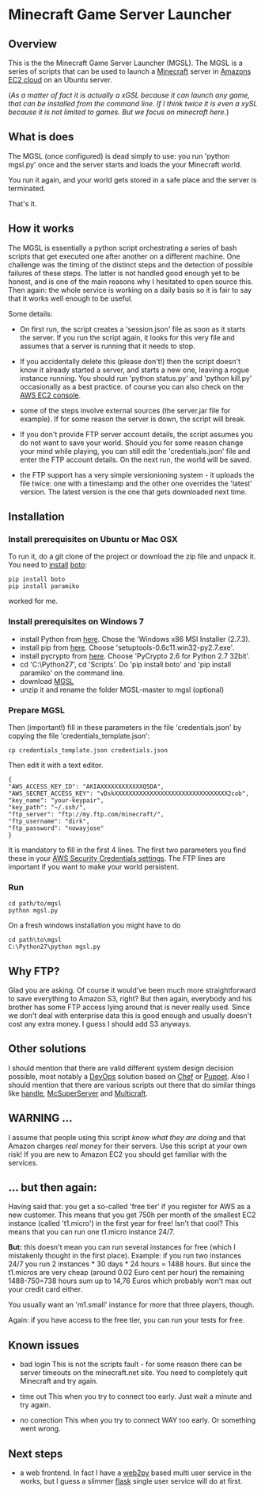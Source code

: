 # Minecraft Game Server Launcher


## Overview
This is the the Minecraft Game Server Launcher (MGSL). The MGSL is a series of scripts that can be used to launch a [Minecraft](minecraft.net) server in [Amazons EC2 cloud](http://aws.amazon.com) on an Ubuntu server.

(*As a matter of fact it is actually a xGSL because it can launch any game, that can be installed from the command line. If I think twice it is even a xySL because it is not limited to games. But we focus on minecraft here.*)

## What is does
The MGSL (once configured) is dead simply to use: you run 'python mgsl.py' once and the server starts and loads the your Minecraft world.

You run it again, and your world gets stored in a safe place and the server is terminated.

That's it.



## How it works

The MGSL is essentially a python script orchestrating a series of bash scripts that get executed one after another on a different machine. One challenge was the timing of the distinct steps and the detection of possible failures of these steps. The latter is not handled good enough yet to be honest, and is one of the main reasons why I hesitated to open source this. Then again: the whole service is working on a daily basis so it is fair to say that it works well enough to be useful.

Some details:

- On first run, the script creates a 'session.json' file as soon as it starts the server. If you run the script again, it looks for this very file and assumes that a server is running that it needs to stop.

- If you accidentally delete this (please don't!) then the script doesn't know it already started a server, and starts a new one, leaving a rogue instance running. You should run 'python status.py' and 'python kill.py' occasionally as a best practice. of course you can also check on the [AWS EC2 console](https://console.aws.amazon.com/ec2).

- some of the steps involve external sources (the server.jar file for example). If for some reason the server is down, the script will break.

- If you don't provide FTP server account details, the script assumes you do not want to save your world. Should you for some reason change your mind while playing, you can still edit the 'credentials.json' file and enter the FTP account details. On the next run, the world will be saved.

- the FTP support has a very simple versionioning system - it uploads the file twice: one with a timestamp and the other one overrides the 'latest' version. The latest version is the one that gets downloaded next time.



## Installation
### Install prerequisites on Ubuntu or Mac OSX
To run it, do a git clone of the project or download the zip file and unpack it.
You need to [install](http://stackoverflow.com/questions/2481287/how-do-i-install-boto) [boto](https://github.com/boto/boto):

    pip install boto
    pip install paramiko

worked for me.

### Install prerequisites on Windows 7

- install Python from [here](http://python.org/download/releases/2.7.3/). Chose the 'Windows x86 MSI Installer (2.7.3).
- install pip from [here](http://pypi.python.org/pypi/setuptools#windows). Choose 'setuptools-0.6c11.win32-py2.7.exe'.
- install pycrypto from [here](http://www.voidspace.org.uk/python/modules.shtml#pycrypto). Choose 'PyCrypto 2.6 for Python 2.7 32bit'.
- cd 'C:\Python27', cd 'Scripts'. Do 'pip install boto' and 'pip install paramiko' on the command line.
- download [MGSL](https://github.com/dirkk0/MGSL/archive/master.zip)
- unzip it and rename the folder MGSL-master to mgsl (optional)

### Prepare MGSL
Then (important!) fill in these parameters in the file 'credentials.json' by copying the file 'credentials_template.json':

    cp credentials_template.json credentials.json

Then edit it with a text editor.

    {
    "AWS_ACCESS_KEY_ID": "AKIAXXXXXXXXXXXXQ5DA",
    "AWS_SECRET_ACCESS_KEY": "vDskXXXXXXXXXXXXXXXXXXXXXXXXXXXXXXXX2cob",
    "key_name": "your-keypair",
    "key_path": "~/.ssh/",
    "ftp_server": "ftp://my.ftp.com/minecraft/",
    "ftp_username": "dirk",
    "ftp_password": "nowayjose"
    }

It is mandatory to fill in the first 4 lines. The first two parameters you find these in your [AWS Security Credentials settings](https://portal.aws.amazon.com/gp/aws/securityCredentials). The FTP lines are important if you want to make your world persistent.

### Run

    cd path/to/mgsl
    python mgsl.py

On a fresh windows installation you might have to do

    cd path\to\mgsl
    C:\Python27\python mgsl.py


## Why FTP?
Glad you are asking. Of course it would've been much more straightforward to save everything to Amazon S3, right? But then again, everybody and his brother has some FTP access lying around that is never really used. Since we don't deal with enterprise data this is good enough and usually doesn't cost any extra money. I guess I should add S3 anyways.

## Other solutions
I should mention that there are valid different system design decision possible, most notably a [DevOps](http://en.wikipedia.org/wiki/DevOps) solution based on [Chef](http://www.opscode.com/) or [Puppet](http://puppetlabs.com/). Also I should mention that there are various scripts out there that do similar things like [handle](http://forums.bukkit.org/threads/handle-control-your-bukkit-released-ver-0-3-0-stable.8605/), [McSuperServer](http://members.iinet.net.au/~paulone/mcsuperserver.html) and [Multicraft](http://www.multicraft.org/site/page?view=home).

## WARNING ...
I assume that people using this script *know what they are doing* and that Amazon charges *real money* for their servers. Use this script at your own risk! If you are new to Amazon EC2 you should get familiar with the services.

## ... but then again:
Having said that: you get a so-called 'free tier' if you register for AWS as a new customer. This means that you get 750h per month of the smallest EC2 instance (called 't1.micro') in the first year for free! Isn't that cool? This means that you can run one t1.micro instance 24/7.

**But:** this doesn't mean you can run several instances for free (which I mistakenly thought in the first place). Example: if you run two instances 24/7 you run 2 instances * 30 days * 24 hours = 1488 hours. But since the t1.micros are very cheap (around 0.02 Euro cent per hour) the remaining 1488-750=738 hours sum up to 14,76 Euros which probably won't max out your credit card either.

You usually want an 'm1.small' instance for more that three players, though.

Again: if you have access to the free tier, you can run your tests for free.


## Known issues ##

- bad login
This is not the scripts fault - for some reason there can be server timeouts on the minecraft.net site. You need to completely quit Minecraft and try again.

- time out
This when you try to connect too early. Just wait a minute and try again.

- no conection
This when you try to connect WAY too early. Or something went wrong.

## Next steps ##

- a web frontend. In fact I have a [web2py](http://www.web2py.com/) based multi user service in the works, but I guess a slimmer [flask](http://flask.pocoo.org/) single user service will do at first.